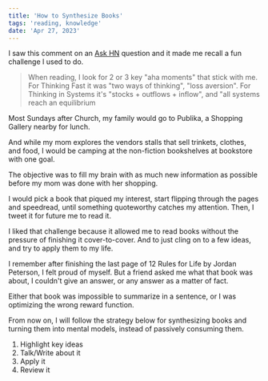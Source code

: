 ```yaml
---
title: 'How to Synthesize Books'
tags: 'reading, knowledge'
date: 'Apr 27, 2023'
---
```


I saw this comment on an [Ask HN](https://news.ycombinator.com/item?id=35728268) question and it made me recall a fun challenge I used to do.

> When reading, I look for 2 or 3 key "aha moments" that stick with me. For Thinking Fast it was "two ways of thinking", "loss aversion". For Thinking in Systems it's "stocks + outflows + inflow", and "all systems reach an equilibrium

Most Sundays after Church, my family would go to Publika, a Shopping Gallery nearby for lunch.

And while my mom explores the vendors stalls that sell trinkets, clothes, and food, I would be camping at the non-fiction bookshelves at bookstore with one goal.

The objective was to fill my brain with as much new information as possible before my mom was done with her shopping.

I would pick a book that piqued my interest, start flipping through the pages and speedread, until something quoteworthy catches my attention. Then, I tweet it for future me to read it.

I liked that challenge because it allowed me to read books without the pressure of finishing it cover-to-cover. And to just cling on to a few ideas, and try to apply them to my life.

I remember after finishing the last page of 12 Rules for Life by Jordan Peterson, I felt proud of myself. But a friend asked me what that book was about, I couldn't give an answer, or any answer as a matter of fact.

Either that book was impossible to summarize in a sentence, or I was optimizing the wrong reward function.

From now on, I will follow the strategy below for synthesizing books and turning them into mental models, instead of passively consuming them.

1. Highlight key ideas
2. Talk/Write about it
3. Apply it
4. Review it
